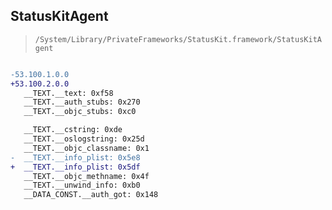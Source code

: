 ## StatusKitAgent

> `/System/Library/PrivateFrameworks/StatusKit.framework/StatusKitAgent`

```diff

-53.100.1.0.0
+53.100.2.0.0
   __TEXT.__text: 0xf58
   __TEXT.__auth_stubs: 0x270
   __TEXT.__objc_stubs: 0xc0

   __TEXT.__cstring: 0xde
   __TEXT.__oslogstring: 0x25d
   __TEXT.__objc_classname: 0x1
-  __TEXT.__info_plist: 0x5e8
+  __TEXT.__info_plist: 0x5df
   __TEXT.__objc_methname: 0x4f
   __TEXT.__unwind_info: 0xb0
   __DATA_CONST.__auth_got: 0x148

```
